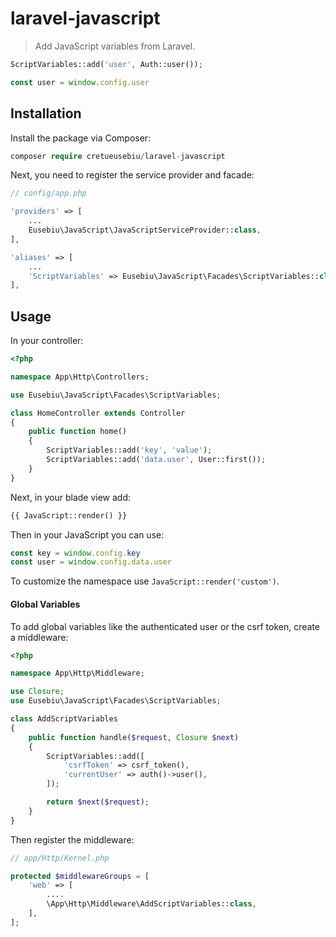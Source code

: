 # laravel-javascript

> Add JavaScript variables from Laravel.

```php
ScriptVariables::add('user', Auth::user());
```

```javascript
const user = window.config.user
```

## Installation

Install the package via Composer:

```php
composer require cretueusebiu/laravel-javascript
```

Next, you need to register the service provider and facade:

```php
// config/app.php

'providers' => [
    ...
    Eusebiu\JavaScript\JavaScriptServiceProvider::class,
],

'aliases' => [
    ...
    'ScriptVariables' => Eusebiu\JavaScript\Facades\ScriptVariables::class,
],
```

## Usage

In your controller:

```php
<?php

namespace App\Http\Controllers;

use Eusebiu\JavaScript\Facades\ScriptVariables;

class HomeController extends Controller
{
    public function home()
    {
        ScriptVariables::add('key', 'value');
        ScriptVariables::add('data.user', User::first());
    }
}
```

Next, in your blade view add:

```php
{{ JavaScript::render() }}
```

Then in your JavaScript you can use:

```javascript
const key = window.config.key
const user = window.config.data.user
```

To customize the namespace use `JavaScript::render('custom')`.

#### Global Variables

To add global variables like the authenticated user or the csrf token, create a middleware:

```php
<?php

namespace App\Http\Middleware;

use Closure;
use Eusebiu\JavaScript\Facades\ScriptVariables;

class AddScriptVariables
{
    public function handle($request, Closure $next)
    {
        ScriptVariables::add([
            'csrfToken' => csrf_token(),
            'currentUser' => auth()->user(),
        ]);

        return $next($request);
    }
}
```

Then register the middleware:

```php
// app/Http/Kernel.php

protected $middlewareGroups = [
    'web' => [
        ....
        \App\Http\Middleware\AddScriptVariables::class,
    ],
];
```

